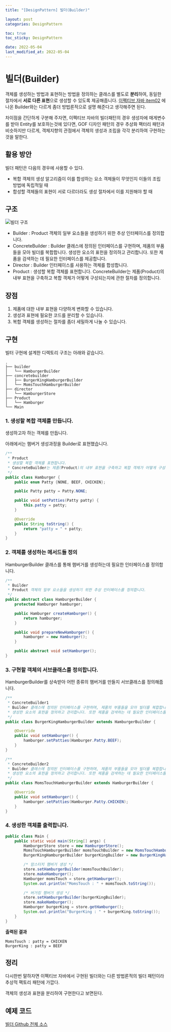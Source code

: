 ```yaml
---
title: "[DesignPattern] 빌더(Builder)"

layout: post
categories: DesignPattern

toc: true
toc_sticky: DesignPattern

date: 2022-05-04
last_modified_at: 2022-05-04
---
```


# 빌더(Builder)

객체를 생성하는 방법과 표현하는 방법을 정의하는 클래스를 별도로 **분리**하여, 동일한 절차에서 **서로 다른 표현**으로 생성할 수 있도록 제공해줍니다.
[이펙티브 자바 item02](https://dh37789.github.io/effectivejava/item02/) 에 나온 Builder와는 다르게 좀더 방법론적으로 설명 해준다고 생각해주면 된다.

차이점을 간단하게 구분해 주자면, 이펙티브 자바의 빌더패턴의 경우 생성자에 매게변수를 받아 Entity를 보호하는것에 있다면,
GOF 디자인 패턴의 경우 추상화 팩터리 패턴과 비슷하지만 다르게, 객체지향의 관점에서 객체의 생성과 조립을 각각 분리하여 구현하는것을 말한다.


## 활용 방안

빌더 패턴은 다음의 경우에 사용할 수 있다.

- 복합 객체의 생성 알고리즘이 이를 합성하는 요소 객체들이 무엇인지 이들의 조립 방법에 독립적일 때
- 합성할 객체들의 표현이 서로 다르더라도 생성 절차에서 이를 지원해야 할 때

## 구조

![빌더 구조]({{site.url}}/public/image/2022/2022-05-02/builder.png)

- Builder : Product 객체의 일부 요소들을 생성하기 위한 추상 인터페이스를 정의합니다.
- ConcreteBuilder : Builder 클래스에 정의된 인터페이스를 구현하며, 제품의 부품들을 모아 빌더를 복합합니다. 생성한 요소의 표헌을 정의하고 관리합니다. 또한 제품을 검색하는 데 필요한 인터페이스를 제공합니다.
- Director : Builder 인터페이스를 사용하는 객체를 합성합니다.
- Product : 생성할 복합 객체를 표현합니다. ConcreteBuilder는 제품(Product)의 내부 표현을 구축하고 복합 객체가 어떻게 구성되는지에 관한 절차를 정의합니다.

## 장점

1. 제품에 대한 내부 표현을 다양하게 변화할 수 있습니다.
2. 생성과 표현에 필요한 코드를 분리할 수 있습니다.
3. 복합 객체를 생성하는 절차를 좀더 세밀하게 나눌 수 있습니다.

## 구현

빌터 구현에 설계한 디렉토리 구조는 아래와 같습니다.

```
.
├── builder
│   └── HamburgerBuilder
├── concretebuilder
│   ├── BurgerKingHamburgerBuilder
│   └── MomsTouchHamburgerBuilder
├── director
│   └── HamburgerStore
├── Product
│   └── Hamburger
└── Main
```

### 1. 생성할 복합 객체를 만듭니다.

생성하고자 하는 객체를 만듭니다.

아래에서는 햄버거 생성과정을 Builder로 표현했습니다.

```java
/**
 * Product
 * 생성할 복합 객체를 표현합니다.
 * ConcreteBuilder는 제품(Product)의 내부 표현을 구축하고 복합 객체가 어떻게 구성되는지에 관한 절차를 정의합니다.
 */
public class Hamburger {
    public enum Patty {NONE, BEEF, CHICKEN};

    public Patty patty = Patty.NONE;

    public void setPatties(Patty patty) {
        this.patty = patty;
    }

    @Override
    public String toString() {
        return "patty = " + patty;
    }
}
```

### 2. 객체를 생성하는 메서드들 정의

HamburgerBuilder 클래스를 통해 햄버거를 생성하는데 필요한 인터페이스를 정의합니다.

```java
/**
 * Builder
 * Product 객체의 일부 요소들을 생성하기 위한 추상 인터페이스를 정의합니다.
 */
public abstract class HamburgerBuilder {
    protected Hamburger hamburger;

    public Hamburger createHamburger() {
        return hamburger;
    }

    public void prepareNewHamburger() {
        hamburger = new Hamburger();
    }

    public abstract void setHamburger();
}
```

### 3. 구현할 객체의 서브클래스를 정의합니다.

HamburgerBuilder를 상속받아 어떤 종류의 햄버거를 만들지 서브클래스를 정의해줍니다.

```java
/**
 * ConcreteBuilder1
 * Builder 클래스에 정의된 인터페이스를 구현하며, 제품의 부품들을 모아 빌더를 복합합니다.
 * 생성한 요소의 표헌을 정의하고 관리합니다. 또한 제품을 검색하는 데 필요한 인터페이스를 제공합니다.
 */
public class BurgerKingHamburgerBuilder extends HamburgerBuilder {

    @Override
    public void setHamburger() {
        hamburger.setPatties(Hamburger.Patty.BEEF);
    }
}

/**
 * ConcreteBuilder2
 * Builder 클래스에 정의된 인터페이스를 구현하며, 제품의 부품들을 모아 빌더를 복합합니다.
 * 생성한 요소의 표헌을 정의하고 관리합니다. 또한 제품을 검색하는 데 필요한 인터페이스를 제공합니다.
 */
public class MomsTouchHamburgerBuilder extends HamburgerBuilder {

    @Override
    public void setHamburger() {
        hamburger.setPatties(Hamburger.Patty.CHICKEN);
    }
}

```

### 4. 생성한 객체를 출력합니다.

```java
public class Main {
    public static void main(String[] args) {
        HamburgerStore store = new HamburgerStore();
        MomsTouchHamburgerBuilder momsTouchBuilder = new MomsTouchHamburgerBuilder();
        BurgerKingHamburgerBuilder burgerKingBuilder = new BurgerKingHamburgerBuilder();

        /* 맘스터치 햄버거 생성 */
        store.setHamburgerBuilder(momsTouchBuilder);
        store.makeHamburger();
        Hamburger momsTouch = store.getHamburger();
        System.out.println("MomsTouch : " + momsTouch.toString());

        /* 버거킹 햄버거 생성 */
        store.setHamburgerBuilder(burgerKingBuilder);
        store.makeHamburger();
        Hamburger burgerKing = store.getHamburger();
        System.out.println("BurgerKing : " + burgerKing.toString());
    }
}
```

**출력된 결과**

```shell
MomsTouch : patty = CHICKEN
BurgerKing : patty = BEEF
```

## 정리

다시한번 말하자면 이펙티브 자바에서 구현된 빌더와는 다른 방법론적의 빌더 패턴이라 추상적 팩토리 패턴에 가깝다.

객체의 생성과 표현을 분리하여 구현한다고 보면된다.

## 예제 코드

[빌더 Github 전체 소스](https://github.com/dh37789/design-pattern/tree/main/src/com/design/pattern/No02Builder)

